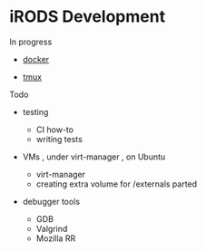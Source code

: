 # iRODS Development

In progress

  - [docker](./docker.md)

  - [tmux](./tmux.md)

Todo

  - testing
    * CI how-to
    * writing tests

  - VMs , under virt-manager , on Ubuntu
    * virt-manager
    * creating extra volume for /externals
        parted

  - debugger tools
    * GDB
    * Valgrind
    * Mozilla RR

